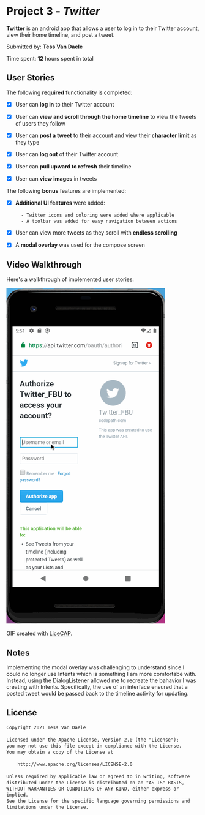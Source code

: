 # Project 3 - *Twitter*

**Twitter** is an android app that allows a user to log in to their Twitter account, view their home timeline, and post a tweet.

Submitted by: **Tess Van Daele**

Time spent: **12** hours spent in total

## User Stories

The following **required** functionality is completed:

* [x] User can **log in** to their Twitter account
* [x] User can **view and scroll through the home timeline** to view the tweets of users they follow
* [x] User can **post a tweet** to their account and view their **character limit** as they type
* [x] User can **log out** of their Twitter account
* [x] User can **pull upward to refresh** their timeline
* [x] User can **view images** in tweets


The following **bonus** features are implemented:

* [x] **Additional UI features** were added:
 
        - Twitter icons and coloring were added where applicable
        - A toolbar was added for easy navigation between actions

* [x] User can view more tweets as they scroll with **endless scrolling**
* [x] A **modal overlay** was used for the compose screen

## Video Walkthrough

Here's a walkthrough of implemented user stories:

<img src='TwitterDemo.gif' title='Video Walkthrough' width='' alt='Video Walkthrough' />

GIF created with [LiceCAP](https://www.cockos.com/licecap/).

## Notes

Implementing the modal overlay was challenging to understand since I could no longer use Intents which is something I am more comfortabe with. Instead, using the DialogListener allowed me to recreate the bahavior I was creating with Intents. Specifically, the use of an interface ensured that a posted tweet would be passed back to the timeline activity for updating.

## License

    Copyright 2021 Tess Van Daele

    Licensed under the Apache License, Version 2.0 (the "License");
    you may not use this file except in compliance with the License.
    You may obtain a copy of the License at

        http://www.apache.org/licenses/LICENSE-2.0

    Unless required by applicable law or agreed to in writing, software
    distributed under the License is distributed on an "AS IS" BASIS,
    WITHOUT WARRANTIES OR CONDITIONS OF ANY KIND, either express or implied.
    See the License for the specific language governing permissions and
    limitations under the License.
